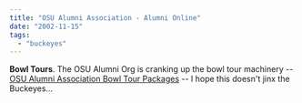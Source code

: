 ```yaml
---
title: "OSU Alumni Association - Alumni Online"
date: "2002-11-15"
tags: 
  - "buckeyes"
---
```


**Bowl Tours**. The OSU Alumni Org is cranking up the bowl tour machinery -- [OSU Alumni Association Bowl Tour Packages](http://www.ohiostatealumni.org/online/article.php3?id=19) -- I hope this doesn't jinx the Buckeyes...
